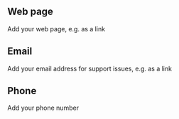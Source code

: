 ## Web page

Add your web page, e.g. as a link

## Email 

Add your email address for support issues, e.g. as a link

## Phone

Add your phone number